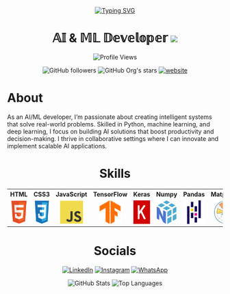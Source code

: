 <!-- Typing SVG -->
<p align="center">
  <a href="https://git.io/typing-svg">
    <img src="https://readme-typing-svg.herokuapp.com?font=Book+Antiqua&size=30&pause=1000&color=1689F7&repeat=false&width=435&lines=Hi+there%2C+I'm+Srinivasan+R+%F0%9F%91%8B%F0%9F%8F%BC!" alt="Typing SVG" />
  </a>
</p>

<div align="center">

# 𝔸𝕀 & 𝕄𝕃 𝔻𝕖𝕧𝕖𝕝𝕠𝕡𝕖𝕣 <img src="https://user-images.githubusercontent.com/74038190/216122003-1c7d9078-357a-47f5-81c7-1c4f2552e143.png" width="30px" />

<img src="https://komarev.com/ghpvc/?username=srinivasanr11&label=Profile%20views&color=0e75b6&style=flat" alt="Profile Views" />

![GitHub followers](https://img.shields.io/github/followers/srinivasanr11?style=social)
![GitHub Org's stars](https://img.shields.io/github/stars/srinivasanr11?style=social)
[![website](https://img.shields.io/badge/Portfolio-SRINIVASAN-brightgreen)](https://srinivasan-portfolio-nu.vercel.app)

</div>


<div align="center" style="text-align: justify">

# About
</div>
As an AI/ML developer, I’m passionate about creating intelligent systems that solve real-world problems. Skilled in Python, machine learning, and deep learning, I focus on building AI solutions that boost productivity and decision-making. I thrive in collaborative settings where I can innovate and implement scalable AI applications.

<div align="center">
 
# Skills 
</div>

<table style="width: 100 %; table-layout: fixed; margin-bottom: 1 rem; text-align: center;">
  <tr>
    <th>HTML</th>
    <th>CSS3</th>
    <th>JavaScript</th>
    <th>TensorFlow</th>
    <th>Keras</th>
    <th>Numpy</th>
    <th>Pandas</th>
    <th>Matplotlib</th>
    <th>MySQL</th>
    <th>LLMs</th>
    <th>Python</th>
    <th>Flask</th>
  </tr>
  <tr>
    <td><img src="https://github.com/devicons/devicon/blob/master/icons/html5/html5-original.svg" alt="HTML" title="HTML" width="55" height="55" /></td>
    <td><img src="https://github.com/devicons/devicon/blob/master/icons/css3/css3-original.svg" alt="CSS3" title="CSS3" width="55" height="55" /></td>
    <td><img src="https://github.com/devicons/devicon/blob/master/icons/javascript/javascript-original.svg" alt="JavaScript" title="JavaScript" width="55" height="55" /></td>
    <td><img src="https://github.com/devicons/devicon/blob/master/icons/tensorflow/tensorflow-original.svg" alt="TensorFlow" title="TensorFlow" width="55" height="55" /></td>
    <td><img src="https://github.com/devicons/devicon/blob/master/icons/keras/keras-original.svg" alt="Keras" title="Keras" width="55" height="55" /></td>
    <td><img src="https://github.com/devicons/devicon/blob/master/icons/numpy/numpy-original.svg" alt="Numpy" title="Numpy" width="55" height="55" /></td>
    <td><img src="https://github.com/devicons/devicon/blob/master/icons/pandas/pandas-original.svg" alt="Pandas" title="Pandas" width="55" height="55" /></td>
    <td><img src="https://github.com/devicons/devicon/blob/master/icons/matplotlib/matplotlib-original.svg" alt="Matplotlib" title="Matplotlib" width="55" height="55" /></td>
    <td><img src="https://github.com/devicons/devicon/blob/master/icons/mysql/mysql-original-wordmark.svg" alt="MySQL" title="MySQL" width="55" height="55" /></td>
    <td><img src="https://cdn-icons-png.flaticon.com/512/16806/16806660.png" alt="LLMs" title="LLMs" width="55" height="55" /></td>
    <td><img src="https://github.com/devicons/devicon/blob/master/icons/python/python-original.svg" alt="Python" title="Python" width="55" height="55" /></td>
    <td><img src="https://github.com/devicons/devicon/blob/master/icons/flask/flask-original.svg" alt="Flask" title="Flask" width="55" height="55" /></td>
  </tr>
</table>



<div align="center">

# Socials

[![LinkedIn](https://img.shields.io/badge/LinkedIn-0077B5?style=for-the-badge&logo=linkedin&logoColor=white)](https://www.linkedin.com/in/srinivasanr11/)
[![Instagram](https://img.shields.io/badge/Instagram-E4405F?style=for-the-badge&logo=instagram&logoColor=white)](https://www.instagram.com/_.rocky_srini._?igsh=MWtxc2N4a3l3bTlrcw==) [![WhatsApp](https://img.shields.io/badge/WhatsApp-25D366?style=for-the-badge&logo=whatsapp&logoColor=white)](https://wa.me/+917010462247)

</div>

<p align="center">
        <img width='400' height='200'src="https://github-stats-alpha.vercel.app/api?username=srinivasanr11" alt="GitHub Stats">
        <img width='300' height='200'src="https://github-readme-stats.vercel.app/api/top-langs/?username=srinivasanr11&layout=compact" alt="Top Languages"/><br>
</p>


